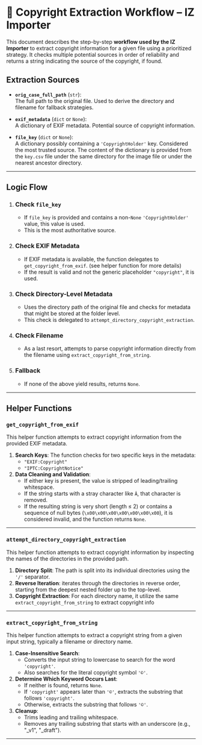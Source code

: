 # 🧭 Copyright Extraction Workflow – IZ Importer

This document describes the step-by-step **workflow used by the IZ Importer** to extract copyright information for a given file using a prioritized strategy. It checks multiple potential sources in order of reliability and returns a string indicating the source of the copyright, if found.



## Extraction Sources

- **`orig_case_full_path`** (`str`):  
  The full path to the original file. Used to derive the directory and filename for fallback strategies.

- **`exif_metadata`** (`dict` or `None`):  
  A dictionary of EXIF metadata. Potential source of copyright information.

- **`file_key`** (`dict` or `None`):  
  A dictionary possibly containing a `'CopyrightHolder'` key. Considered the most trusted source. The content of the dictionary is provided from the `key.csv` file under the same directory for the image file or under the nearest ancestor directory.

---

## Logic Flow

1. ### Check `file_key`
   - If `file_key` is provided and contains a non-`None` `'CopyrightHolder'` value, this value is used.
   - This is the most authoritative source.

2. ### Check EXIF Metadata
   - If EXIF metadata is available, the function delegates to `get_copyright_from_exif`. (see helper function for more details)
   - If the result is valid and not the generic placeholder `"copyright"`, it is used.

3. ### Check Directory-Level Metadata
   - Uses the directory path of the original file and checks for metadata that might be stored at the folder level.
   - This check is delegated to `attempt_directory_copyright_extraction`.

4. ### Check Filename
   - As a last resort, attempts to parse copyright information directly from the filename using `extract_copyright_from_string`.

5. ### Fallback
   - If none of the above yield results, returns `None`.

---

## Helper Functions

### `get_copyright_from_exif`

This helper function attempts to extract copyright information from the provided EXIF metadata.

1. **Search Keys**: The function checks for two specific keys in the metadata:
   - `"EXIF:Copyright"`
   - `"IPTC:CopyrightNotice"`
2. **Data Cleaning and Validation**:
   - If either key is present, the value is stripped of leading/trailing whitespace.
   - If the string starts with a stray character like `Â`, that character is removed.
   - If the resulting string is very short (length ≤ 2) or contains a sequence of null bytes (`\x00\x00\x00\x00\x00\x00\x00`), it is considered invalid, and the function returns `None`.

---

### `attempt_directory_copyright_extraction`

This helper function attempts to extract copyright information by inspecting the names of the directories in the provided path.

1. **Directory Split**: The path is split into its individual directories using the `'/'` separator.
2. **Reverse Iteration**: iterates through the directories in reverse order, starting from the deepest nested folder up to the top-level.
3. **Copyright Extraction**: For each directory name, it utilize the same `extract_copyright_from_string` to extract copyright info

---

### `extract_copyright_from_string`

This helper function attempts to extract a copyright string from a given input string, typically a filename or directory name.

1. **Case-Insensitive Search**:
   - Converts the input string to lowercase to search for the word `'copyright'`.
   - Also searches for the literal copyright symbol `'©'`.
2. **Determine Which Keyword Occurs Last**:
   - If neither is found, returns `None`.
   - If `'copyright'` appears later than `'©'`, extracts the substring that follows `'copyright'`.
   - Otherwise, extracts the substring that follows `'©'`.
3. **Cleanup**:
   - Trims leading and trailing whitespace.
   - Removes any trailing substring that starts with an underscore (e.g., "_v1", "_draft").

---
